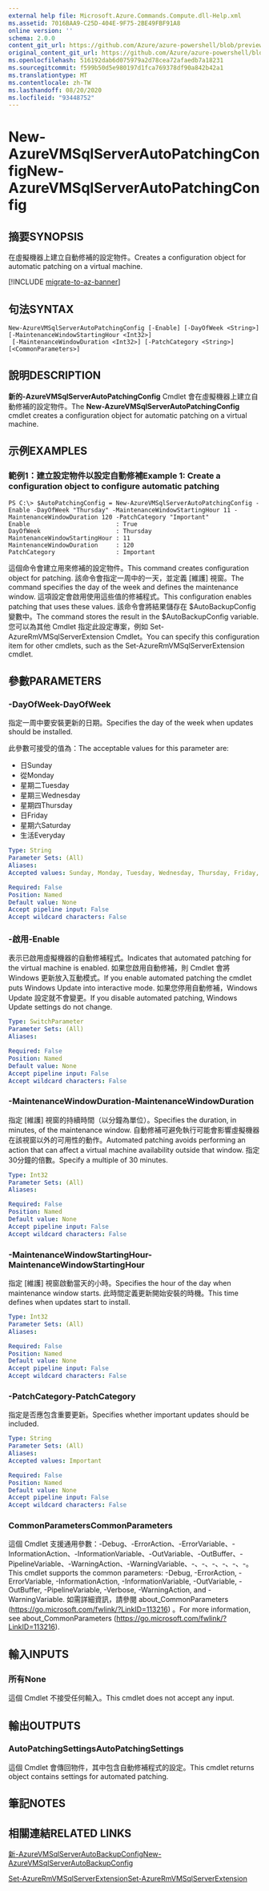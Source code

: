 ```yaml
---
external help file: Microsoft.Azure.Commands.Compute.dll-Help.xml
ms.assetid: 7016BAA9-C25D-404E-9F75-2BE49FBF91A8
online version: ''
schema: 2.0.0
content_git_url: https://github.com/Azure/azure-powershell/blob/preview/src/ResourceManager/Compute/Stack/Commands.Compute/help/New-AzureRmVMSqlServerAutoPatchingConfig.md
original_content_git_url: https://github.com/Azure/azure-powershell/blob/preview/src/ResourceManager/Compute/Stack/Commands.Compute/help/New-AzureRmVMSqlServerAutoPatchingConfig.md
ms.openlocfilehash: 516192dab6d075979a2d78cea72afaedb7a18231
ms.sourcegitcommit: f599b50d5e980197d1fca769378df90a842b42a1
ms.translationtype: MT
ms.contentlocale: zh-TW
ms.lasthandoff: 08/20/2020
ms.locfileid: "93448752"
---
```

# <span data-ttu-id="10212-101">New-AzureVMSqlServerAutoPatchingConfig</span><span class="sxs-lookup"><span data-stu-id="10212-101">New-AzureVMSqlServerAutoPatchingConfig</span></span>

## <span data-ttu-id="10212-102">摘要</span><span class="sxs-lookup"><span data-stu-id="10212-102">SYNOPSIS</span></span>
<span data-ttu-id="10212-103">在虛擬機器上建立自動修補的設定物件。</span><span class="sxs-lookup"><span data-stu-id="10212-103">Creates a configuration object for automatic patching on a virtual machine.</span></span>

[!INCLUDE [migrate-to-az-banner](../../includes/migrate-to-az-banner.md)]

## <span data-ttu-id="10212-104">句法</span><span class="sxs-lookup"><span data-stu-id="10212-104">SYNTAX</span></span>

```
New-AzureVMSqlServerAutoPatchingConfig [-Enable] [-DayOfWeek <String>] [-MaintenanceWindowStartingHour <Int32>]
 [-MaintenanceWindowDuration <Int32>] [-PatchCategory <String>] [<CommonParameters>]
```

## <span data-ttu-id="10212-105">說明</span><span class="sxs-lookup"><span data-stu-id="10212-105">DESCRIPTION</span></span>
<span data-ttu-id="10212-106">**新的-AzureVMSqlServerAutoPatchingConfig** Cmdlet 會在虛擬機器上建立自動修補的設定物件。</span><span class="sxs-lookup"><span data-stu-id="10212-106">The **New-AzureVMSqlServerAutoPatchingConfig** cmdlet creates a configuration object for automatic patching on a virtual machine.</span></span>

## <span data-ttu-id="10212-107">示例</span><span class="sxs-lookup"><span data-stu-id="10212-107">EXAMPLES</span></span>

### <span data-ttu-id="10212-108">範例1：建立設定物件以設定自動修補</span><span class="sxs-lookup"><span data-stu-id="10212-108">Example 1: Create a configuration object to configure automatic patching</span></span>
```
PS C:\> $AutoPatchingConfig = New-AzureVMSqlServerAutoPatchingConfig -Enable -DayOfWeek "Thursday" -MaintenanceWindowStartingHour 11 -MaintenanceWindowDuration 120 -PatchCategory "Important"
Enable                        : True
DayOfWeek                     : Thursday
MaintenanceWindowStartingHour : 11
MaintenanceWindowDuration     : 120
PatchCategory                 : Important
```

<span data-ttu-id="10212-109">這個命令會建立用來修補的設定物件。</span><span class="sxs-lookup"><span data-stu-id="10212-109">This command creates configuration object for patching.</span></span>
<span data-ttu-id="10212-110">該命令會指定一周中的一天，並定義 [維護] 視窗。</span><span class="sxs-lookup"><span data-stu-id="10212-110">The command specifies the day of the week and defines the maintenance window.</span></span>
<span data-ttu-id="10212-111">這項設定會啟用使用這些值的修補程式。</span><span class="sxs-lookup"><span data-stu-id="10212-111">This configuration enables patching that uses these values.</span></span>
<span data-ttu-id="10212-112">該命令會將結果儲存在 $AutoBackupConfig 變數中。</span><span class="sxs-lookup"><span data-stu-id="10212-112">The command stores the result in the $AutoBackupConfig variable.</span></span>
<span data-ttu-id="10212-113">您可以為其他 Cmdlet 指定此設定專案，例如 Set-AzureRmVMSqlServerExtension Cmdlet。</span><span class="sxs-lookup"><span data-stu-id="10212-113">You can specify this configuration item for other cmdlets, such as the Set-AzureRmVMSqlServerExtension cmdlet.</span></span>

## <span data-ttu-id="10212-114">參數</span><span class="sxs-lookup"><span data-stu-id="10212-114">PARAMETERS</span></span>

### <span data-ttu-id="10212-115">-DayOfWeek</span><span class="sxs-lookup"><span data-stu-id="10212-115">-DayOfWeek</span></span>
<span data-ttu-id="10212-116">指定一周中要安裝更新的日期。</span><span class="sxs-lookup"><span data-stu-id="10212-116">Specifies the day of the week when updates should be installed.</span></span>

<span data-ttu-id="10212-117">此參數可接受的值為：</span><span class="sxs-lookup"><span data-stu-id="10212-117">The acceptable values for this parameter are:</span></span>

- <span data-ttu-id="10212-118">日</span><span class="sxs-lookup"><span data-stu-id="10212-118">Sunday</span></span>
- <span data-ttu-id="10212-119">從</span><span class="sxs-lookup"><span data-stu-id="10212-119">Monday</span></span>
- <span data-ttu-id="10212-120">星期二</span><span class="sxs-lookup"><span data-stu-id="10212-120">Tuesday</span></span>
- <span data-ttu-id="10212-121">星期三</span><span class="sxs-lookup"><span data-stu-id="10212-121">Wednesday</span></span>
- <span data-ttu-id="10212-122">星期四</span><span class="sxs-lookup"><span data-stu-id="10212-122">Thursday</span></span>
- <span data-ttu-id="10212-123">日</span><span class="sxs-lookup"><span data-stu-id="10212-123">Friday</span></span>
- <span data-ttu-id="10212-124">星期六</span><span class="sxs-lookup"><span data-stu-id="10212-124">Saturday</span></span>
- <span data-ttu-id="10212-125">生活</span><span class="sxs-lookup"><span data-stu-id="10212-125">Everyday</span></span>

```yaml
Type: String
Parameter Sets: (All)
Aliases: 
Accepted values: Sunday, Monday, Tuesday, Wednesday, Thursday, Friday, Saturday, Everyday

Required: False
Position: Named
Default value: None
Accept pipeline input: False
Accept wildcard characters: False
```

### <span data-ttu-id="10212-126">-啟用</span><span class="sxs-lookup"><span data-stu-id="10212-126">-Enable</span></span>
<span data-ttu-id="10212-127">表示已啟用虛擬機器的自動修補程式。</span><span class="sxs-lookup"><span data-stu-id="10212-127">Indicates that automated patching for the virtual machine is enabled.</span></span>
<span data-ttu-id="10212-128">如果您啟用自動修補，則 Cmdlet 會將 Windows 更新放入互動模式。</span><span class="sxs-lookup"><span data-stu-id="10212-128">If you enable automated patching the cmdlet puts Windows Update into interactive mode.</span></span>
<span data-ttu-id="10212-129">如果您停用自動修補，Windows Update 設定就不會變更。</span><span class="sxs-lookup"><span data-stu-id="10212-129">If you disable automated patching, Windows Update settings do not change.</span></span>

```yaml
Type: SwitchParameter
Parameter Sets: (All)
Aliases: 

Required: False
Position: Named
Default value: None
Accept pipeline input: False
Accept wildcard characters: False
```

### <span data-ttu-id="10212-130">-MaintenanceWindowDuration</span><span class="sxs-lookup"><span data-stu-id="10212-130">-MaintenanceWindowDuration</span></span>
<span data-ttu-id="10212-131">指定 [維護] 視窗的持續時間（以分鐘為單位）。</span><span class="sxs-lookup"><span data-stu-id="10212-131">Specifies the duration, in minutes, of the maintenance window.</span></span>
<span data-ttu-id="10212-132">自動修補可避免執行可能會影響虛擬機器在該視窗以外的可用性的動作。</span><span class="sxs-lookup"><span data-stu-id="10212-132">Automated patching avoids performing an action that can affect a virtual machine availability outside that window.</span></span>
<span data-ttu-id="10212-133">指定30分鐘的倍數。</span><span class="sxs-lookup"><span data-stu-id="10212-133">Specify a multiple of 30 minutes.</span></span>

```yaml
Type: Int32
Parameter Sets: (All)
Aliases: 

Required: False
Position: Named
Default value: None
Accept pipeline input: False
Accept wildcard characters: False
```

### <span data-ttu-id="10212-134">-MaintenanceWindowStartingHour</span><span class="sxs-lookup"><span data-stu-id="10212-134">-MaintenanceWindowStartingHour</span></span>
<span data-ttu-id="10212-135">指定 [維護] 視窗啟動當天的小時。</span><span class="sxs-lookup"><span data-stu-id="10212-135">Specifies the hour of the day when maintenance window starts.</span></span>
<span data-ttu-id="10212-136">此時間定義更新開始安裝的時機。</span><span class="sxs-lookup"><span data-stu-id="10212-136">This time defines when updates start to install.</span></span>

```yaml
Type: Int32
Parameter Sets: (All)
Aliases: 

Required: False
Position: Named
Default value: None
Accept pipeline input: False
Accept wildcard characters: False
```

### <span data-ttu-id="10212-137">-PatchCategory</span><span class="sxs-lookup"><span data-stu-id="10212-137">-PatchCategory</span></span>
<span data-ttu-id="10212-138">指定是否應包含重要更新。</span><span class="sxs-lookup"><span data-stu-id="10212-138">Specifies whether important updates should be included.</span></span>

```yaml
Type: String
Parameter Sets: (All)
Aliases: 
Accepted values: Important

Required: False
Position: Named
Default value: None
Accept pipeline input: False
Accept wildcard characters: False
```

### <span data-ttu-id="10212-139">CommonParameters</span><span class="sxs-lookup"><span data-stu-id="10212-139">CommonParameters</span></span>
<span data-ttu-id="10212-140">這個 Cmdlet 支援通用參數：-Debug、-ErrorAction、-ErrorVariable、-InformationAction、-InformationVariable、-OutVariable、-OutBuffer、-PipelineVariable、-WarningAction、-WarningVariable、-、-、-、-、-、-。</span><span class="sxs-lookup"><span data-stu-id="10212-140">This cmdlet supports the common parameters: -Debug, -ErrorAction, -ErrorVariable, -InformationAction, -InformationVariable, -OutVariable, -OutBuffer, -PipelineVariable, -Verbose, -WarningAction, and -WarningVariable.</span></span> <span data-ttu-id="10212-141">如需詳細資訊，請參閱 about_CommonParameters (https://go.microsoft.com/fwlink/?LinkID=113216) 。</span><span class="sxs-lookup"><span data-stu-id="10212-141">For more information, see about_CommonParameters (https://go.microsoft.com/fwlink/?LinkID=113216).</span></span>

## <span data-ttu-id="10212-142">輸入</span><span class="sxs-lookup"><span data-stu-id="10212-142">INPUTS</span></span>

### <span data-ttu-id="10212-143">所有</span><span class="sxs-lookup"><span data-stu-id="10212-143">None</span></span>
<span data-ttu-id="10212-144">這個 Cmdlet 不接受任何輸入。</span><span class="sxs-lookup"><span data-stu-id="10212-144">This cmdlet does not accept any input.</span></span>

## <span data-ttu-id="10212-145">輸出</span><span class="sxs-lookup"><span data-stu-id="10212-145">OUTPUTS</span></span>

### <span data-ttu-id="10212-146">AutoPatchingSettings</span><span class="sxs-lookup"><span data-stu-id="10212-146">AutoPatchingSettings</span></span>
<span data-ttu-id="10212-147">這個 Cmdlet 會傳回物件，其中包含自動修補程式的設定。</span><span class="sxs-lookup"><span data-stu-id="10212-147">This cmdlet returns object contains settings for automated patching.</span></span>

## <span data-ttu-id="10212-148">筆記</span><span class="sxs-lookup"><span data-stu-id="10212-148">NOTES</span></span>

## <span data-ttu-id="10212-149">相關連結</span><span class="sxs-lookup"><span data-stu-id="10212-149">RELATED LINKS</span></span>

[<span data-ttu-id="10212-150">新-AzureVMSqlServerAutoBackupConfig</span><span class="sxs-lookup"><span data-stu-id="10212-150">New-AzureVMSqlServerAutoBackupConfig</span></span>](./New-AzureVMSqlServerAutoBackupConfig.md)

[<span data-ttu-id="10212-151">Set-AzureRmVMSqlServerExtension</span><span class="sxs-lookup"><span data-stu-id="10212-151">Set-AzureRmVMSqlServerExtension</span></span>](./Set-AzureRMVMSqlServerExtension.md)


